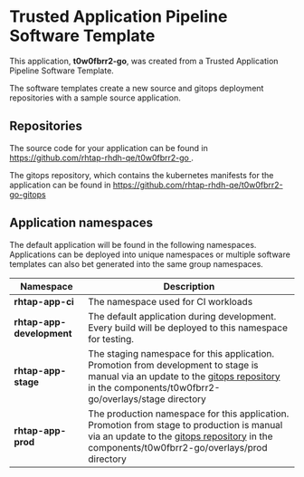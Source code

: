 # Trusted Application Pipeline Software Template

This application, **t0w0fbrr2-go**, was created from a Trusted Application Pipeline Software Template.

The software templates create a new source and gitops deployment repositories with a sample source application. 

## Repositories

The source code for your application can be found in [https://github.com/rhtap-rhdh-qe/t0w0fbrr2-go ](https://github.com/rhtap-rhdh-qe/t0w0fbrr2-go ).
 
The gitops repository, which contains the kubernetes manifests for the application can be found in 
[https://github.com/rhtap-rhdh-qe/t0w0fbrr2-go-gitops ](https://github.com/rhtap-rhdh-qe/t0w0fbrr2-go-gitops ) 

## Application namespaces 

The default application will be found in the following namespaces. Applications can be deployed into unique namespaces or multiple software templates can also bet generated into the same group namespaces.  

|  Namespace   |  Description   |  
| -------- | -------- |
| **rhtap-app-ci** | The namespace used for CI workloads |
| **rhtap-app-development** | The default application during development. Every build will be deployed to this namespace for testing. |
| **rhtap-app-stage** | The staging namespace for this application. Promotion from development to stage is manual via an update to the [gitops repository](https://github.com/rhtap-rhdh-qe/t0w0fbrr2-go-gitops ) in the components/t0w0fbrr2-go/overlays/stage directory |
| **rhtap-app-prod** | The production namespace for this application. Promotion from stage to production is manual via an update to the [gitops repository](https://github.com/rhtap-rhdh-qe/t0w0fbrr2-go-gitops ) in the components/t0w0fbrr2-go/overlays/prod directory |